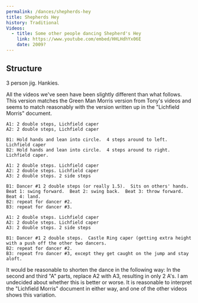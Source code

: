 ```yaml
---
permalink: /dances/shepherds-hey
title: Shepherds Hey
history: Traditional
Videos:
  - title: Some other people dancing Shepherd's Hey
    link: https://www.youtube.com/embed/HHLHdhYx06E
    date: 2009?
---
```

## Structure

3 person jig.  Hankies.

All the videos we've seen have been slightly different than what follows.
This version matches the Green Man Morris version from Tony's videos and seems
to match reasonably with the version written up in the "Lichfield Morris"
document.


    A1: 2 double steps, Lichfield caper
    A2: 2 double steps, Lichfield caper

    B1: Hold hands and lean into circle.  4 steps around to left.  Lichfield caper
    B2: Hold hands and lean into circle.  4 steps around to right.  Lichfield caper.

    A1: 2 double steps. Lichfield caper
    A2: 2 double steps. Lichfield caper
    A3: 2 double steps. 2 side steps

    B1: Dancer #1 2 double steps (or really 1.5).  Sits on others' hands.  Beat 1: swing forward.  Beat 2: swing back.  Beat 3: throw forward.  Beat 4: land.
    B2: repeat for dancer #2.
    B3: repeat for dancer #3.

    A1: 2 double steps. Lichfield caper
    A2: 2 double steps. Lichfield caper
    A3: 2 double steps. 2 side steps

    B1: Dancer #1 2 double steps.  Castle Ring caper (getting extra height with a push off the other two dancers.
    B2: repeat for dancer #2.
    B3: repeat fro dancer #3, except they get caught on the jump and stay aloft.


It would be reasonable to shorten the dance in the following way: In the second
and third "A" parts, replace A2 with A3, resulting in only 2 A's.  I am
undecided about whether this is better or worse.  It is reasonable to interpret
the "Lichfield Morris" document in either way, and one of the other videos
shows this variation.
